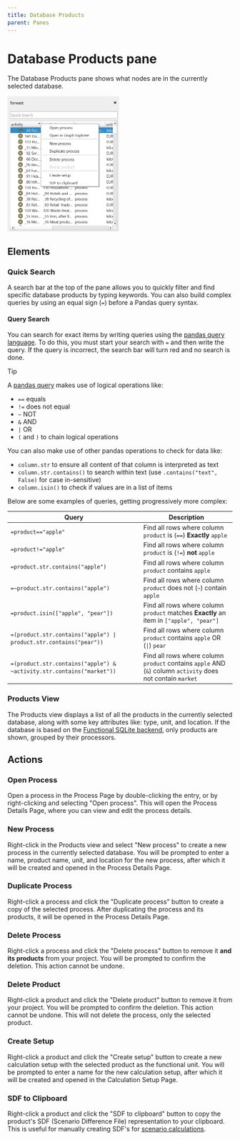 ```yaml
---
title: Database Products
parent: Panes
---
```


<div class="image-container">
<div>
    <h1 class="fs-9">Database Products pane</h1>
    <p class="fs-6 fw-300">The Database Products pane shows what nodes are in the currently selected database.</p>
</div>
<img src="../../assets/panes-database-products.png" width="250"/>
</div>

## Elements
### Quick Search
A search bar at the top of the pane allows you to quickly filter and find specific database products by typing keywords. 
You can also build complex queries by using an equal sign (`=`) before a Pandas query syntax.

#### Query Search
You can search for exact items by writing queries using the 
[pandas query language](https://pandas.pydata.org/docs/dev/reference/api/pandas.DataFrame.query.html).
To do this, you must start your search with `=` and then write the query.
If the query is incorrect, the search bar will turn red and no search is done.

> [!TIP]
> A [pandas query](https://pandas.pydata.org/docs/dev/reference/api/pandas.DataFrame.query.html)
> makes use of logical operations like:
> - `==` equals
> - `!=` does not equal 
> - `~` NOT
> - `&` AND
> - `|` OR
> - `(` and `)` to chain logical operations
> 
> You can also make use of other pandas operations to check for data like:
> - `column.str` to ensure all content of that column is interpreted as text
> - `column.str.contains()` to search within text (use `.contains("text", False)` for case in-sensitive)
> - `column.isin()` to check if values are in a list of items

Below are some examples of queries, getting progressively more complex:

| Query                                                                 | Description                                                                                                  |
|-----------------------------------------------------------------------|--------------------------------------------------------------------------------------------------------------|
| `=product=="apple"`                                                   | Find all rows where column `product` is (`==`) **Exactly** `apple`                                           |
| `=product!="apple"`                                                   | Find all rows where column `product` is (`!=`) **not** `apple`                                               |  
| `=product.str.contains("apple")`                                      | Find all rows where column `product` contains `apple`                                                        |
| `=~product.str.contains("apple")`                                     | Find all rows where column `product` does not (`~`) contain `apple`                                          |
| `=product.isin(["apple", "pear"])`                                    | Find all rows where column `product` matches **Exactly** an item in `["apple", "pear"]`                      |
| `=(product.str.contains("apple") \| product.str.contains("pear"))`    | Find all rows where column `product` contains `apple` OR (`\|`) `pear`                                       |
| `=(product.str.contains("apple") & ~activity.str.contains("market"))` | Find all rows where column `product` contains `apple` AND (`&`) column `activity` does not contain `market`  |

### Products View
The Products view displays a list of all the products in the currently selected database, along with some key attributes like: type, unit, and location. If the database is based on the [Functional SQLite backend](../../advanced-topics/multifunctional-databases), only products are shown, grouped by their processors.

## Actions
### Open Process
Open a process in the Process Page by double-clicking the entry, or by right-clicking and selecting "Open process". This will open the Process Details Page, where you can view and edit the process details.

### New Process
Right-click in the Products view and select "New process" to create a new process in the currently selected database. You will be prompted to enter a name, product name, unit, and location for the new process, after which it will be created and opened in the Process Details Page.

### Duplicate Process
Right-click a process and click the "Duplicate process" button to create a copy of the selected process. After duplicating the process and its products, it will be opened in the Process Details Page.

### Delete Process
Right-click a process and click the "Delete process" button to remove it **and its products** from your project. You will be prompted to confirm the deletion. This action cannot be undone.

### Delete Product
Right-click a product and click the "Delete product" button to remove it from your project. You will be prompted to confirm the deletion. This action cannot be undone. This will not delete the process, only the selected product.

### Create Setup
Right-click a product and click the "Create setup" button to create a new calculation setup with the selected product as the functional unit. You will be prompted to enter a name for the new calculation setup, after which it will be created and opened in the Calculation Setup Page.

### SDF to Clipboard
Right-click a product and click the "SDF to clipboard" button to copy the product's SDF (Scenario Difference File) representation to your clipboard. This is useful for manually creating SDF's for [scenario calculations](../../advanced-topics/scenario-calculations.md).
